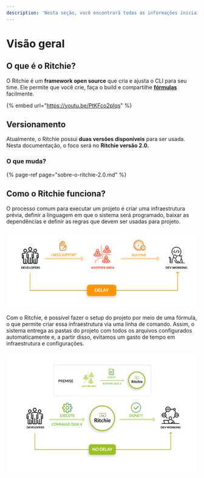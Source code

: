 ```yaml
---
description: 'Nesta seção, você encontrará todas as informações iniciais sobre o Ritchie.'
---
```


# Visão geral

## O que é o Ritchie?

O Ritchie é um **framework open source** que cria e ajusta o CLI para seu time. Ele permite que você crie, faça o build e compartilhe [**fórmulas**](key-concepts.md#formulas) facilmente.

{% embed url="https://youtu.be/PtKFco2pIqs" %}

## **Versionamento**

Atualmente, o Ritchie possui **duas versões disponíveis** para ser usada. Nesta documentação,  o foco será no **Ritchie versão 2.0.**

### **O que muda?**

{% page-ref page="sobre-o-ritchie-2.0.md" %}

## **Como o Ritchie funciona?**

O processo comum para executar um projeto é criar uma infraestrutura prévia, definir a linguagem em que o sistema será programado, baixar as dependências e definir as regras que devem ser usadas para projeto.

![WITHOUT Ritchie](.gitbook/assets/en-sem-ritchie.png)

Com o Ritchie, é possível fazer o setup do projeto por meio de uma fórmula, o que permite criar essa infraestrutura via uma linha de comando. Assim, o sistema entrega as pastas do projeto com todos os arquivos configurados automaticamente e, a partir disso, evitamos um gasto de tempo em infraestrutura e configurações.

![WITH Ritchie](.gitbook/assets/en-com-ritchie.png)

